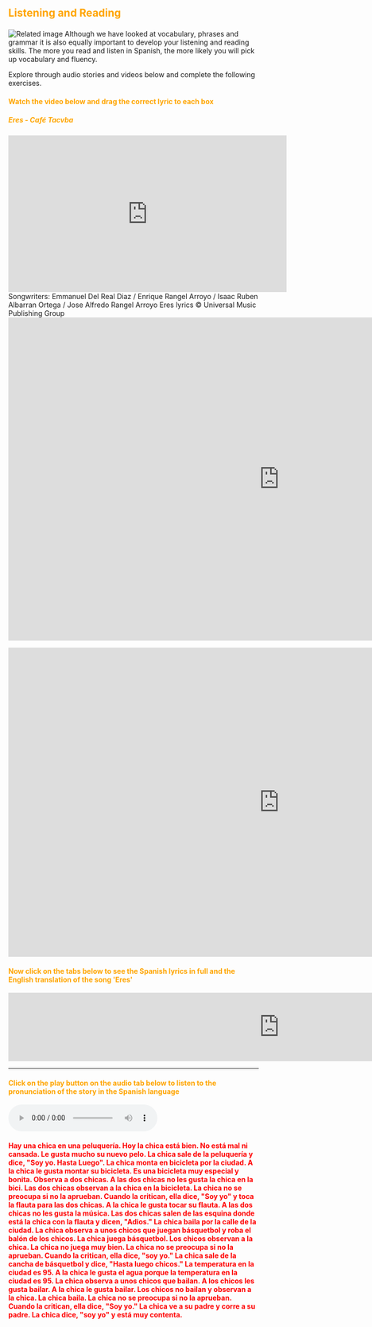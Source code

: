 <h2><p style="color:orange;">Listening and Reading</p></h2>
<p></p>
<img class="imgLeft"
src="http://catplanet.org/wp-content/uploads/2014/02/Is-silicon-the-same.jpg" 
alt="Related image">
Although we have looked at vocabulary, phrases and grammar it is also equally important to develop your listening and reading skills. The more you read and listen in Spanish, the more likely you will pick up vocabulary and fluency.
<p></p>
Explore through audio stories and videos below and complete the following exercises.
 <div style="clear:both;"> </div>
 <h4><p style="color:orange;">Watch the video below and drag the correct lyric to each box</p></h4>
 <h5><p style="color:orange;">Eres - Café Tacvba</p></h5>
 <iframe width="560" height="315" src="https://www.youtube.com/embed/98Akpf1ph2o" frameborder="0" allow="accelerometer; autoplay; encrypted-media; gyroscope; picture-in-picture" allowfullscreen></iframe>
Songwriters: Emmanuel Del Real Diaz / Enrique Rangel Arroyo / Isaac Ruben Albarran Ortega / Jose Alfredo Rangel Arroyo
Eres lyrics © Universal Music Publishing Group
 <br>
<iframe src="https://h5p.org/h5p/embed/394365" width="1090" height="650" frameborder="0" allowfullscreen="allowfullscreen"></iframe><script src="https://h5p.org/sites/all/modules/h5p/library/js/h5p-resizer.js" charset="UTF-8"></script>
<p></p>
<iframe src="https://h5p.org/h5p/embed/394368" width="1090" height="622" frameborder="0" allowfullscreen="allowfullscreen"></iframe><script src="https://h5p.org/sites/all/modules/h5p/library/js/h5p-resizer.js" charset="UTF-8"></script>
<br>
<h4><p style="color:orange;">Now click on the tabs below to see the Spanish lyrics in full and the English translation of the song 'Eres'</p></h4>
 <p></p>
<iframe src="https://h5p.org/h5p/embed/394340" width="1090" height="138" frameborder="0" allowfullscreen="allowfullscreen"></iframe><script src="https://h5p.org/sites/all/modules/h5p/library/js/h5p-resizer.js" charset="UTF-8"></script>
<hr>
<h4><p style="color:orange;">Click on the play button on the audio tab below to listen to the pronunciation of the story in the Spanish language</p></h4>
<p></p>
<audio controls>
 
  <source src="assets/css/test/TextTo.mp3" type="audio/mpeg">
  Your browser does not support the audio tag.
</audio>
<h4><p style="color:red;">Hay una chica en una peluquería. Hoy la chica está bien. No está mal ni cansada. Le gusta mucho su nuevo pelo. La chica sale de la peluquería y dice, "Soy yo. Hasta Luego". La chica monta en bicicleta por la ciudad. A la chica le gusta montar su bicicleta. Es una bicicleta muy especial y bonita. Observa a dos chicas. A las dos chicas no les gusta la chica en la bici. Las dos chicas observan a la chica en la bicicleta. La chica no se preocupa si no la aprueban. Cuando la critican, ella dice, "Soy yo" y toca la flauta para las dos chicas. A la chica le gusta tocar su flauta. A las dos chicas no les gusta la música. Las dos chicas salen de las esquina donde está la chica con la flauta y dicen, "Adios." La chica baila por la calle de la ciudad. La chica observa a unos chicos que juegan básquetbol y roba el balón de los chicos. La chica juega básquetbol. Los chicos observan a la chica. La chica no juega muy bien. La  chica no se preocupa si no la aprueban. Cuando la critican, ella dice, "soy yo." La chica sale de la cancha de básquetbol y dice, "Hasta luego chicos." La temperatura en la ciudad es 95. A la chica le gusta el agua porque la temperatura en la ciudad es 95. La chica observa a unos chicos que bailan. A los chicos les gusta bailar. A la chica le gusta bailar. Los chicos no bailan y observan a la chica. La chica baila. La chica no se preocupa si no la aprueban. Cuando la critican, ella dice, "Soy yo." La chica ve a su padre y corre a su padre. La chica dice, "soy yo" y está muy contenta.</p></h4>
<br>
